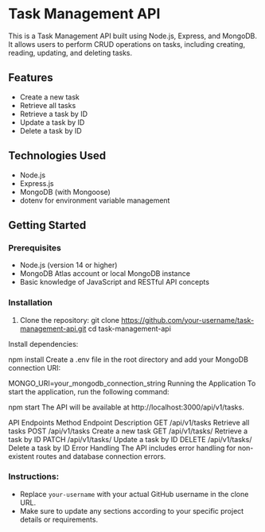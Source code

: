 # Task Management API

This is a Task Management API built using Node.js, Express, and MongoDB. It allows users to perform CRUD operations on tasks, including creating, reading, updating, and deleting tasks.

## Features

- Create a new task
- Retrieve all tasks
- Retrieve a task by ID
- Update a task by ID
- Delete a task by ID

## Technologies Used

- Node.js
- Express.js
- MongoDB (with Mongoose)
- dotenv for environment variable management

## Getting Started

### Prerequisites

- Node.js (version 14 or higher)
- MongoDB Atlas account or local MongoDB instance
- Basic knowledge of JavaScript and RESTful API concepts

### Installation

1. Clone the repository:
   git clone https://github.com/your-username/task-management-api.git
   cd task-management-api

Install dependencies:

npm install
Create a .env file in the root directory and add your MongoDB connection URI:

MONGO_URI=your_mongodb_connection_string
Running the Application
To start the application, run the following command:

npm start
The API will be available at http://localhost:3000/api/v1/tasks.

API Endpoints
Method	Endpoint	Description
GET	/api/v1/tasks	Retrieve all tasks
POST	/api/v1/tasks	Create a new task
GET	/api/v1/tasks/
Retrieve a task by ID
PATCH	/api/v1/tasks/
Update a task by ID
DELETE	/api/v1/tasks/
Delete a task by ID
Error Handling
The API includes error handling for non-existent routes and database connection errors.

### Instructions:
- Replace `your-username` with your actual GitHub username in the clone URL.
- Make sure to update any sections according to your specific project details or requirements.